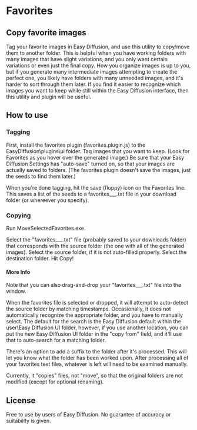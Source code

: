 # Favorites
## Copy favorite images
Tag your favorite images in Easy Diffusion, and use this utility to copy/move them to another folder.  This is helpful when you have working folders with many images that have slight variations, and you only want certain variations or even just the final copy.  How you organize images is up to you, but if you generate many intermediate images attempting to create the perfect one, you likely have folders with many unneeded images, and it's harder to sort through them later.  If you find it easier to recognize which images you want to keep while still within the Easy Diffusion interface, then this utility and plugin will be useful.

## How to use
### Tagging
First, install the favorites plugin (favorites.plugin.js) to the EasyDiffusion\plugins\ui folder.  Tag images that you want to keep.  (Look for Favorites as you hover over the generated image.)  Be sure that your Easy Diffusion Settings has "auto-save" turned on, so that your images are actually saved to folders.  (The favorites plugin doesn't save the images, just the seeds to find them later.)

When you're done tagging, hit the save (floppy) icon on the Favorites line.  This saves a list of the seeds to a favorites___.txt file in your download folder (or whereever you specify).

### Copying
Run MoveSelectedFavorites.exe.

Select the "favorites___.txt" file (probably saved to your downloads folder) that corresponds with the source folder (the one with all of the generated images).  Select the source folder, if it is not auto-filled properly.  Select the destination folder.  Hit Copy!

#### More Info
Note that you can also drag-and-drop your "favorites___.txt" file into the window. 

When the favorites file is selected or dropped, it will attempt to auto-detect the source folder by matching timestamps.  Occasionally, it does not automatically recognize the appropriate folder, and you have to manually select.  The default for the search is the Easy Diffusion default within the user\Easy Diffusion UI folder, however, if you use another location, you can put the new Easy Diffusion UI folder in the "copy from" field, and it'll use that to auto-search for a matching folder.

There's an option to add a suffix to the folder after it's processed.  This will let you know what the folder has been worked upon.  After processing all of your favorites text files, whatever is left will need to be examined manually.

Currently, it "copies" files, not "move", so that the original folders are not modified (except for optional renaming).

## License
Free to use by users of Easy Diffusion. No guarantee of accuracy or suitability is given.
